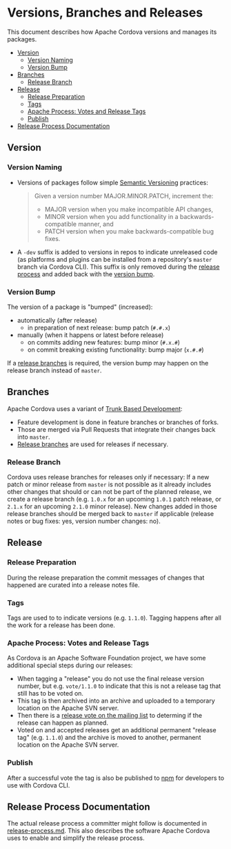 # Versions, Branches and Releases

This document describes how Apache Cordova versions and manages its packages.

- [Version](#version)
  * [Version Naming](#version-naming)
  * [Version Bump](#version-bump)
- [Branches](#branches)
  * [Release Branch](#release-branch)
- [Release](#release)
  * [Release Preparation](#release-preparation)
  * [Tags](#tags)
  * [Apache Process: Votes and Release Tags](#apache-process-votes-and-release-tags)
  * [Publish](#publish)
- [Release Process Documentation](#release-process-documentation)

## Version

### Version Naming

- Versions of packages follow simple [Semantic Versioning](https://semver.org/) practices:
  > Given a version number MAJOR.MINOR.PATCH, increment the:
  > - MAJOR version when you make incompatible API changes,
  > - MINOR version when you add functionality in a backwards-compatible manner, and
  > - PATCH version when you make backwards-compatible bug fixes.
- A `-dev` suffix is added to versions in repos to indicate unreleased code (as platforms and plugins can be installed from a repository's `master` branch via Cordova CLI). This suffix is only removed during the [release process](#release) and added back with the [version bump](#version-bump).

### Version Bump

The version of a package is "bumped" (increased):

- automatically (after release)
  - in preparation of next release: bump patch  (`#.#.x`)
- manually (when it happens or latest before release)
  - on commits adding new features: bump minor (`#.x.#`)
  - on commit breaking existing functionality: bump major (`x.#.#`)

If a [release branches](#release-branch) is required, the version bump may happen on the release branch instead of `master`.

## Branches

Apache Cordova uses a variant of [Trunk Based Development](https://trunkbaseddevelopment.com):

- Feature development is done in feature branches or branches of forks. 
- Those are merged via Pull Requests that integrate their changes back into `master`.
- [Release branches](#release-branch) are used for releases if necessary.

### Release Branch

Cordova uses release branches for releases only if necessary: If a new patch or minor release from `master` is not possible as it already includes other changes that should or can not be part of the planned release, we create a release branch (e.g. `1.0.x` for an upcoming `1.0.1` patch release, or `2.1.x` for an upcoming `2.1.0` minor release). New changes added in those release branches should be merged back to `master` if applicable (release notes or bug fixes: yes, version number changes: no).

## Release

### Release Preparation

During the release preparation the commit messages of changes that happened are curated into a release notes file.

### Tags

Tags are used to to indicate versions (e.g. `1.1.0`). Tagging happens after all the work for a release has been done.

### Apache Process: Votes and Release Tags

As Cordova is an Apache Software Foundation project, we have some additional special steps during our releases:

- When tagging a "release" you do not use the final release version number, but e.g. `vote/1.1.0` to indicate that this is not a release tag that still has to be voted on.
- This tag is then archived into an archive and uploaded to a temporary location on the Apache SVN server.
- Then there is a [release vote on the mailing list](release-voting.md) to determing if the release can happen as planned.
- Voted on and accepted releases get an additional permanent "release tag" (e.g. `1.1.0`) and the archive is moved to another, permanent location on the Apache SVN server.

### Publish

After a successful vote the tag is also be published to [npm](https://www.npmjs.com/) for developers to use with Cordova CLI.

## Release Process Documentation

The actual release process a committer might follow is documented in [release-process.md](release-process.md). This also describes the software Apache Cordova uses to enable and simplify the release process.
